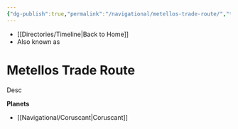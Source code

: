 ```yaml
---
{"dg-publish":true,"permalink":"/navigational/metellos-trade-route/","tags":["map","hyperlane","unfinished"],"dgHomeLink":false}
---
```


- [[Directories/Timeline\|Back to Home]]
- Also known as 

# Metellos Trade Route
Desc

**Planets**
- [[Navigational/Coruscant\|Coruscant]]
